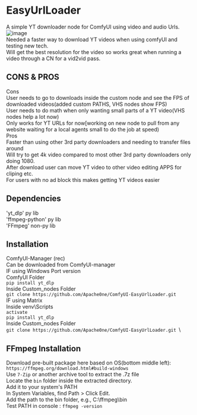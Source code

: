 # EasyUrlLoader
A simple YT downloader node for ComfyUI using video and audio Urls. \
![image](https://github.com/user-attachments/assets/30501d79-6073-4653-8eaf-452ebc7fd719)\
Needed a faster way to download YT videos when using comfyUI and testing new tech. \
Will get the best resolution for the video so works great when running a video through a CN for a vid2vid pass.
## CONS & PROS
Cons\
User needs to go to downloads inside the custom node and see the FPS of downloaded videos(added custom PATHS, VHS nodes show FPS)\
User needs to do math when only wanting small parts of a YT video(VHS nodes help a lot now)\
Only works for YT URLs for now[working on new node to pull from any website waiting for a local agents small to do the job at speed)\
Pros\
Faster than using other 3rd party downloaders and needing to transfer files around\
Will try to get 4k video compared to most other 3rd party downloaders only doing 1080.\
After download user can move YT video to other video editing APPS for cliping etc.\
For users with no ad block this makes getting YT videos easier
## Dependencies
'yt_dlp' py lib\
'ffmpeg-python' py lib\
'FFmpeg' non-py lib 
## Installation
ComfyUI-Manager (rec)\
Can be downloaded from ComfyUI-manager\
IF using Windows Port version\
ComfyUI Folder\
```pip install yt_dlp```\
Inside Custom_nodes Folder\
```git clone https://github.com/Apache0ne/ComfyUI-EasyUrlLoader.git ```\
IF using Matrix \
Inside venv\Scripts\
```activate```\
```pip install yt_dlp```\
Inside Custom_nodes Folder\
```git clone https://github.com/Apache0ne/ComfyUI-EasyUrlLoader.git ```\
## FFmpeg Installation
Download pre-built package here based on OS(bottom middle left):
```https://ffmpeg.org/download.html#build-windows```\
Use ```7-Zip``` or another archive tool to extract the .7z file\
Locate the ```bin``` folder inside the extracted directory.\
Add it to your system's PATH\
In System Variables, find Path > Click Edit.\
Add the path to the bin folder, e.g., C:\ffmpeg\bin\
Test PATH in console : ```ffmpeg -version```

